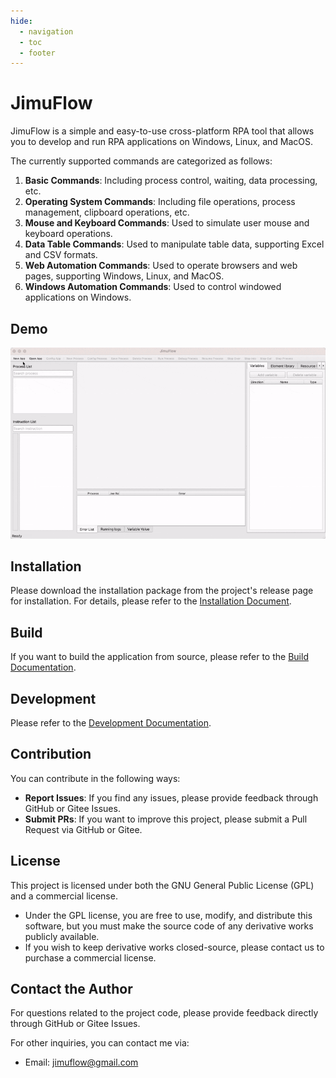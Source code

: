 ```yaml
---
hide:
  - navigation
  - toc
  - footer
---
```

# JimuFlow

JimuFlow is a simple and easy-to-use cross-platform RPA tool that allows you to develop and run RPA applications on Windows, Linux, and MacOS.

The currently supported commands are categorized as follows:

1. **Basic Commands**: Including process control, waiting, data processing, etc.
2. **Operating System Commands**: Including file operations, process management, clipboard operations, etc.
3. **Mouse and Keyboard Commands**: Used to simulate user mouse and keyboard operations.
4. **Data Table Commands**: Used to manipulate table data, supporting Excel and CSV formats.
5. **Web Automation Commands**: Used to operate browsers and web pages, supporting Windows, Linux, and MacOS.
6. **Windows Automation Commands**: Used to control windowed applications on Windows.

## Demo

![Demo Video](manual/demo.gif)

## Installation

Please download the installation package from the project's release page for installation. For details, please refer to the [Installation Document](manual/install.md).

## Build

If you want to build the application from source, please refer to the [Build Documentation](develop/build.md).

## Development

Please refer to the [Development Documentation](develop/index.md).

## Contribution

You can contribute in the following ways:

- **Report Issues**: If you find any issues, please provide feedback through GitHub or Gitee Issues.
- **Submit PRs**: If you want to improve this project, please submit a Pull Request via GitHub or Gitee.

## License

This project is licensed under both the GNU General Public License (GPL) and a commercial license.

- Under the GPL license, you are free to use, modify, and distribute this software, but you must make the source code of any derivative works publicly available.
- If you wish to keep derivative works closed-source, please contact us to purchase a commercial license.

## Contact the Author

For questions related to the project code, please provide feedback directly through GitHub or Gitee Issues.

For other inquiries, you can contact me via:

- Email: [jimuflow@gmail.com](mailto:jimuflow@gmail.com)
